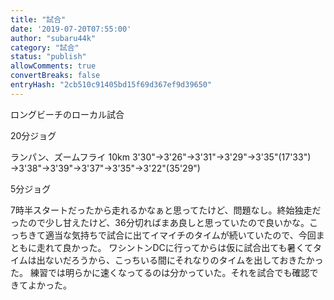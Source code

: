 ```yaml
---
title: "試合"
date: '2019-07-20T07:55:00'
author: "subaru44k"
category: "試合"
status: "publish"
allowComments: true
convertBreaks: false
entryHash: "2cb510c91405bd15f69d367ef9d39650"
---
```

ロングビーチのローカル試合

20分ジョグ

ランパン、ズームフライ
10km
3'30"→3'26"→3'31"→3'29"→3'35"(17'33")
→3'38"→3'39"→3'37"→3'35"→3'22"(35'29")

5分ジョグ

7時半スタートだったから走れるかなぁと思ってたけど、問題なし。終始独走だったので少し甘えたけど、36分切ればまあ良しと思っていたので良いかな。こっちきて適当な気持ちで試合に出てイマイチのタイムが続いていたので、今回まともに走れて良かった。
ワシントンDCに行ってからは仮に試合出ても暑くてタイムは出ないだろうから、こっちいる間にそれなりのタイムを出しておきたかった。
練習では明らかに速くなってるのは分かっていた。それを試合でも確認できてよかった。
